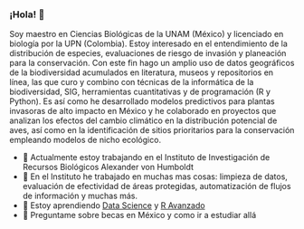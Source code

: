 ### ¡Hola! :wave:
Soy maestro en Ciencias Biológicas de la UNAM (México) y licenciado en biología por la UPN (Colombia). Estoy interesado en el entendimiento de la distribución de especies, evaluaciones de riesgo de invasión y planeación para la conservación. Con este fin hago un amplio uso de datos geográficos de la biodiversidad acumulados en literatura, museos y repositorios en línea, las que curo y combino con técnicas de la informática de la biodiversidad, SIG, herramientas cuantitativas y de programación (R y Python). Es así como he desarrollado modelos predictivos para plantas invasoras de alto impacto en México y he colaborado en proyectos que analizan los efectos del cambio climático en la distribución potencial de aves, así como en la identificación de sitios prioritarios para la conservación empleando modelos de nicho ecológico.

- 🔭 Actualmente estoy trabajando en el Instituto de Investigación de Recursos Biológicos Alexander von Humboldt
- 👯 En el Instituto he trabajado en muchas mas cosas: limpieza de datos, evaluación de efectividad de áreas protegidas, automatización de flujos de información y muchas más.
- 🌱 Estoy aprendiendo [Data Science](https://github.com/ossu/data-science) y [R Avanzado](https://adv-r.hadley.nz/)
- 💬 Preguntame sobre becas en México y como ir a estudiar allá


<!--
**cmunozr/cmunozr** is a ✨ _special_ ✨ repository because its `README.md` (this file) appears on your GitHub profile.

Here are some ideas to get you started:

- 🔭 I’m currently working on ...
- 🌱 I’m currently learning ...
- 👯 I’m looking to collaborate on ...
- 🤔 I’m looking for help with ...
- 💬 Ask me about ...
- 📫 How to reach me: ...
- 😄 Pronouns: ...
- ⚡ Fun fact: ...
-->
